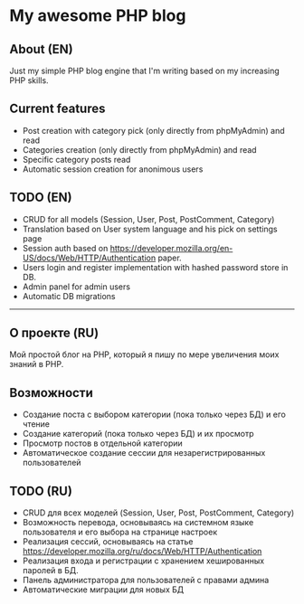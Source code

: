 # My awesome PHP blog

## About (EN)

Just my simple PHP blog engine that I'm writing based on my increasing PHP skills.

## Current features

- Post creation with category pick (only directly from phpMyAdmin) and read
- Categories creation (only directly from phpMyAdmin) and read
- Specific category posts read
- Automatic session creation for anonimous users

## TODO (EN)

- CRUD for all models (Session, User, Post, PostComment, Category)
- Translation based on User system language and his pick on settings page
- Session auth based on https://developer.mozilla.org/en-US/docs/Web/HTTP/Authentication paper.
- Users login and register implementation with hashed password store in DB.
- Admin panel for admin users
- Automatic DB migrations

---

## О проекте (RU)

Мой простой блог на PHP, который я пишу по мере увеличения моих знаний в PHP.

## Возможности

- Создание поста с выбором категории (пока только через БД) и его чтение
- Создание категорий (пока только через БД) и их просмотр
- Просмотр постов в отдельной категории
- Автоматическое создание сессии для незарегистрированных пользователей

## TODO (RU)

- CRUD для всех моделей (Session, User, Post, PostComment, Category)
- Возможность перевода, основываясь на системном языке пользователя и его выбора на странице настроек
- Реализация сессий, основываясь на статье https://developer.mozilla.org/ru/docs/Web/HTTP/Authentication
- Реализация входа и регистрации с хранением хешированных паролей в БД.
- Панель администратора для пользователей с правами админа
- Автоматические миграции для новых БД
